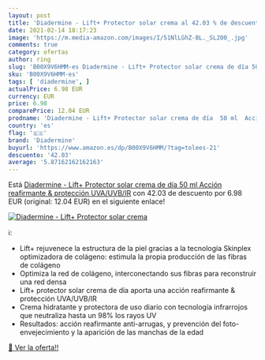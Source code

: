 ```yaml
---
layout: post
title: 'Diadermine - Lift+ Protector solar crema al 42.03 % de descuento'
date: 2021-02-14 18:17:23
image: 'https://m.media-amazon.com/images/I/51NlLGhZ-BL._SL200_.jpg'
comments: true
category: ofertas
author: ring
slug: 'B00X9V6HMM-es Diadermine - Lift+ Protector solar crema de día 50 ml...'
sku: 'B00X9V6HMM-es'
tags: [ 'diadermine', ]
actualPrice: 6.98 EUR
currency: EUR
price: 6.98
comparePrice: 12.04 EUR
prodname: 'Diadermine - Lift+ Protector solar crema de día  50 ml  Acción reafirmante & protección UVA/UVB/IR'
country: 'es'
flag: '🇪🇸'
brand: 'Diadermine'
buyurl: 'https://www.amazon.es/dp/B00X9V6HMM/?tag=tolees-21'
descuento: '42.03'
average: '5.87162162162163'
---
```


Está [Diadermine - Lift+ Protector solar crema de día  50 ml  Acción reafirmante & protección UVA/UVB/IR](https://www.amazon.es/dp/B00X9V6HMM/?tag=tolees-21) con 42.03 de descuento por 6.98 EUR (original: 12.04 EUR) en el siguiente enlace!

[![Diadermine - Lift+ Protector solar crema](https://m.media-amazon.com/images/I/51NlLGhZ-BL._SL200_.jpg)](https://www.amazon.es/dp/B00X9V6HMM/?tag=tolees-21)

ℹ️:

- Lift+ rejuvenece la estructura de la piel gracias a la tecnología Skinplex optimizadora de colágeno: estimula la propia producción de las fibras de colágeno
- Optimiza la red de colágeno, interconectando sus fibras para reconstruir una red densa
- Lift+ protector solar crema de día aporta una acción reafirmante & protección UVA/UVB/IR
- Crema hidratante y protectora de uso diario con tecnología infrarrojos que neutraliza hasta un 98% los rayos UV
- Resultados: acción reafirmante anti-arrugas, y prevención del foto-envejecimiento y la aparición de las manchas de la edad

[🛒 Ver la oferta!!](https://www.amazon.es/dp/B00X9V6HMM/?tag=tolees-21)
